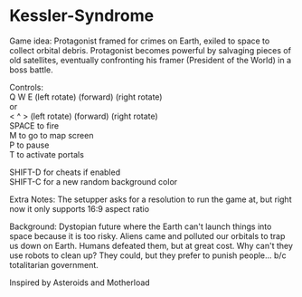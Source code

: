 # Kessler-Syndrome

Game idea:
Protagonist framed for crimes on Earth, exiled to space to collect orbital debris. 
Protagonist becomes powerful by salvaging pieces of old satellites, eventually confronting his framer (President of the World)
in a boss battle.

Controls:  
Q W E (left rotate) (forward) (right rotate)      
                    or  
< ^ > (left rotate) (forward) (right rotate)  
SPACE to fire  
M to go to map screen  
P to pause  
T to activate portals

SHIFT-D for cheats if enabled  
SHIFT-C for a new random background color

Extra Notes:
The setupper asks for a resolution to run the game at, but right now it only supports 16:9 aspect ratio

Background:
Dystopian future where the Earth can't launch things into space because it is too risky. 
Aliens came and polluted our orbitals to trap us down on Earth. Humans defeated them, but at great cost.
Why can't they use robots to clean up? They could, but they prefer to punish people... b/c totalitarian government.

Inspired by Asteroids and Motherload
